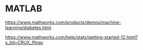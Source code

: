 # MATLAB

https://www.mathworks.com/products/demos/machine-learning/diabetes.html

https://www.mathworks.com/help/stats/getting-started-12.html?s_tid=CRUX_lftnav
